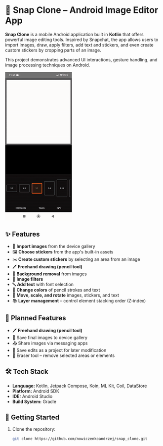# 📸 Snap Clone – Android Image Editor App

**Snap Clone** is a mobile Android application built in **Kotlin** that offers powerful image editing tools. Inspired by Snapchat, the app allows users to import images, draw, apply filters, add text and stickers, and even create custom stickers by cropping parts of an image.

This project demonstrates advanced UI interactions, gesture handling, and image processing techniques on Android.

![End to end gif](img/gif1.gif)

## ✨ Features

- 📁 **Import images** from the device gallery
- 🖼️ **Choose stickers** from the app's built-in assets
- ✂️ **Create custom stickers** by selecting an area from an image
- 🖊️ **Freehand drawing (pencil tool)**
- 🧼 **Background removal** from images
- 🎨 **Image filters**
- 🔤 **Add text** with font selection
- 🎨 **Change colors** of pencil strokes and text
- 🔄 **Move, scale, and rotate** images, stickers, and text
- 📚 **Layer management** – control element stacking order (Z-index)

## 🧪 Planned Features

- 🖊️ **Freehand drawing (pencil tool)**
- 💾 Save final images to device gallery
- 📤 Share images via messaging apps
- 💼 Save edits as a project for later modification
- 🧽 Eraser tool – remove selected areas or elements

## 🛠️ Tech Stack

- **Language:** Kotlin, Jetpack Compose, Koin, ML Kit, Coil, DataStore
- **Platform:** Android SDK
- **IDE:** Android Studio
- **Build System:** Gradle

## 🚀 Getting Started

1. Clone the repository:
   ```bash
   git clone https://github.com/nowiczenkoandrzej/snap_clone.git
